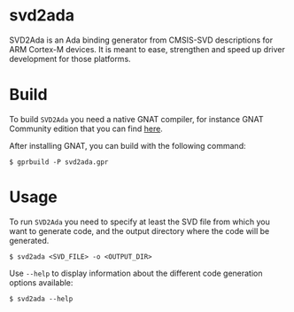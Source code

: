 # svd2ada
SVD2Ada is an Ada binding generator from CMSIS-SVD descriptions for
ARM Cortex-M devices. It is meant to ease, strengthen and speed up driver
development for those platforms.

# Build

To build `SVD2Ada` you need a native GNAT compiler, for instance GNAT Community
edition that you can find [here](https://www.adacore.com/download).

After installing GNAT, you can build with the following command:
```
$ gprbuild -P svd2ada.gpr
```

# Usage

To run `SVD2Ada` you need to specify at least the SVD file from which you want
to generate code, and the output directory where the code will be generated.

```
$ svd2ada <SVD_FILE> -o <OUTPUT_DIR>
```

Use `--help` to display information about the different code generation
options available:

```
$ svd2ada --help
```

